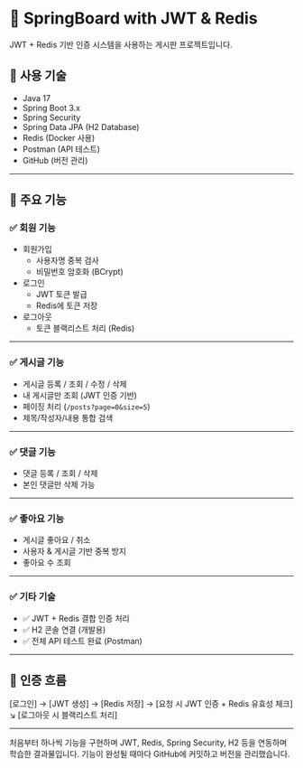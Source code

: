 # 📝 SpringBoard with JWT & Redis

JWT + Redis 기반 인증 시스템을 사용하는 게시판 프로젝트입니다.

## 🔧 사용 기술

- Java 17
- Spring Boot 3.x
- Spring Security
- Spring Data JPA (H2 Database)
- Redis (Docker 사용)
- Postman (API 테스트)
- GitHub (버전 관리)

---

## 📌 주요 기능

### ✅ 회원 기능
- 회원가입
    - 사용자명 중복 검사
    - 비밀번호 암호화 (BCrypt)
- 로그인
    - JWT 토큰 발급
    - Redis에 토큰 저장
- 로그아웃
    - 토큰 블랙리스트 처리 (Redis)

---

### ✅ 게시글 기능
- 게시글 등록 / 조회 / 수정 / 삭제
- 내 게시글만 조회 (JWT 인증 기반)
- 페이징 처리 (`/posts?page=0&size=5`)
- 제목/작성자/내용 통합 검색

---

### ✅ 댓글 기능
- 댓글 등록 / 조회 / 삭제
- 본인 댓글만 삭제 가능

---

### ✅ 좋아요 기능
- 게시글 좋아요 / 취소
- 사용자 & 게시글 기반 중복 방지
- 좋아요 수 조회

---

### ✅ 기타 기술
- ✅ JWT + Redis 결합 인증 처리
- ✅ H2 콘솔 연결 (개발용)
- ✅ 전체 API 테스트 완료 (Postman)

---

## 🔐 인증 흐름

[로그인] → [JWT 생성] → [Redis 저장] → [요청 시 JWT 인증 + Redis 유효성 체크]
↘︎ [로그아웃 시 블랙리스트 처리]

---

처음부터 하나씩 기능을 구현하며 JWT, Redis, Spring Security, H2 등을 연동하며 학습한 결과물입니다.
기능이 완성될 때마다 GitHub에 커밋하고 버전을 관리했습니다.